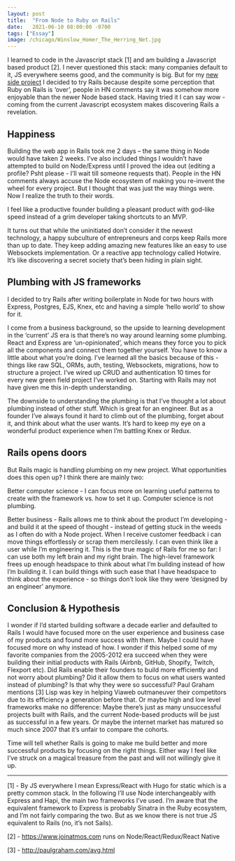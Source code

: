 ```yaml
---
layout: post
title:  "From Node to Ruby on Rails"
date:   2021-06-10 08:00:00 -0700
tags: ["Essay"]
image: /chicago/Winslow_Homer_The_Herring_Net.jpg
---
```


I learned to code in the Javascript stack [1] and am building a Javascript based product [2]. I never questioned this stack: many companies default to it, JS everywhere seems good, and the community is big. But for my [new side project](https://www.reshore.app/) I decided to try Rails because despite some perception that Ruby on Rails is ‘over’, people in HN comments say it was somehow more enjoyable than the newer Node based stack. Having tried it I can say wow - coming from the current Javascript ecosystem makes discovering Rails a revelation.

## Happiness
Building the web app in Rails took me 2 days – the same thing in Node would have taken 2 weeks. I’ve also included things I wouldn’t have attempted to build on Node/Express until I proved the idea out (editing a profile? Psht please - I’ll wait till someone requests that). People in the HN comments always accuse the Node ecosystem of making you re-invent the wheel for every project. But I thought that was just the way things were. Now I realize the truth to their words.

I feel like a productive founder building a pleasant product with god-like speed instead of a grim developer taking shortcuts to an MVP.

It turns out that while the uninitiated don’t consider it the newest technology, a happy subculture of entrepreneurs and corps keep Rails more than up to date. They keep adding amazing new features like an easy to use Websockets implementation. Or a reactive app technology called Hotwire. It’s like discovering a secret society that’s been hiding in plain sight.

## Plumbing with JS frameworks
I decided to try Rails after writing boilerplate in Node for two hours with Express, Postgres, EJS, Knex, etc and having a simple ‘hello world’ to show for it.

I come from a business background, so the upside to learning development in the ‘current’ JS era is that there’s no way around learning some plumbing. React and Express are ‘un-opinionated’, which means they force you to pick all the components and connect them together yourself. You have to know a little about what you’re doing. I’ve learned all the basics because of this - things like raw SQL, ORMs, auth, testing, Websockets, migrations, how to structure a project. I’ve wired up CRUD and authentication 10 times for every new green field project I’ve worked on. Starting with Rails may not have given me this in-depth understanding.

The downside to understanding the plumbing is that I’ve thought a lot about plumbing instead of other stuff. Which is great for an engineer. But as a founder I’ve always found it hard to climb out of the plumbing, forget about it, and think about what the user wants. It’s hard to keep my eye on a wonderful product experience when I’m battling Knex or Redux.

## Rails opens doors
But Rails magic is handling plumbing on my new project. What opportunities does this open up? I think there are mainly two:

Better computer science - I can focus more on learning useful patterns to create with the framework vs. how to set it up. Computer science is not plumbing.

Better business - Rails allows me to think about the product I’m developing - and build it at the speed of thought - instead of getting stuck in the weeds as I often do with a Node project. When I receive customer feedback i can move things effortlessly or scrap them mercilessly.
I can even think like a user while I’m engineering it. This is the true magic of Rails for me so far: I can use both my left brain and my right brain. The high-level framework frees up enough headspace to think about what I’m building instead of how I’m building it. I can build things with such ease that I have headspace to think about the experience - so things don’t look like they were ‘designed by an engineer’ anymore.

## Conclusion & Hypothesis
I wonder if I’d started building software a decade earlier and defaulted to Rails I would have focused more on the user experience and business case of my products and found more success with them. Maybe I could have focused more on why instead of how.
I wonder if this helped some of my favorite companies from the 2005-2012 era succeed when they were building their initial products with Rails (Airbnb, GitHub, Shopify, Twitch, Flexport etc). Did Rails enable their founders to build more efficiently and not worry about plumbing? Did it allow them to focus on what users wanted instead of plumbing? Is that why they were so successful? Paul Graham mentions [3] Lisp was key in helping Viaweb outmaneuver their competitors due to its efficiency a generation before that.
Or maybe high and low level frameworks make no difference: Maybe there’s just as many unsuccessful projects built with Rails, and the current Node-based products will be just as successful in a few years. Or maybe the internet market has matured so much since 2007 that it’s unfair to compare the cohorts.

Time will tell whether Rails is going to make me build better and more successful products by focusing on the right things. Either way I feel like I’ve struck on a magical treasure from the past and will not willingly give it up.

---

[1] - By JS everywhere I mean Express/React with Hugo for static which is a pretty common stack. In the following I’ll use Node interchangeably with Express and Hapi, the main two frameworks I’ve used. I’m aware that the equivalent framework to Express is probably Sinatra in the Ruby ecosystem, and I’m not fairly comparing the two. But as we know there is not true JS equivalent to Rails (no, it’s not Sails).

[2] - https://www.joinatmos.com runs on Node/React/Redux/React Native

[3] - http://paulgraham.com/avg.html